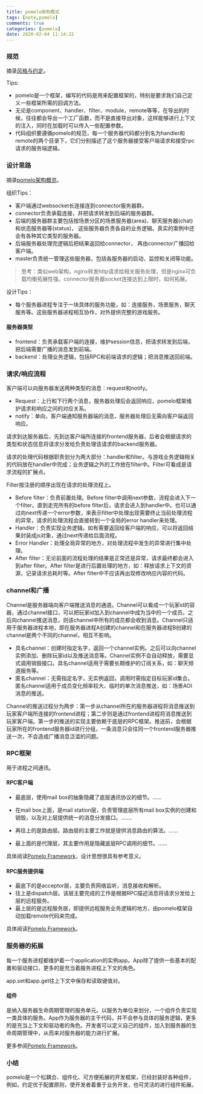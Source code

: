 ```yaml
---
title: pomelo架构概览
tags: [note,pomelo]
comments: true
categories: [pomelo]
date: 2020-02-04 11:14:22
---
```

### 规范
摘录[风格与约定](https://github.com/NetEase/pomelo/wiki/%E9%A3%8E%E6%A0%BC%E4%B8%8E%E7%BA%A6%E5%AE%9A)。

Tips:  

* pomelo是一个框架，编写的代码是用来配置框架的，特别是要求我们自己定义一些框架所需的回调方法。
* 无论是component、handler、filter、module，remote等等，在导出的时候，往往都会导出一个工厂函数，而不是直接导出对象，这样能够进行上下文的注入，同时在加载时可以传入一些配置参数。
* 代码组织要遵循pomelo的规范，每一个服务器代码都分到名为handler和remote的两个目录下，它们分别描述了这个服务器接受客户端请求和接受rpc请求的服务端逻辑。

###  设计思路

摘录[pomelo架构概览](https://github.com/NetEase/pomelo/wiki/pomelo%E6%9E%B6%E6%9E%84%E6%A6%82%E8%A7%88)。

组织Tips：

* 客户端通过websocket长连接连到connector服务器群。
* connector负责承载连接，并把请求转发到后端的服务器群。
* 后端的服务器群主要包括按场景分区的场景服务器(area)、聊天服务器(chat)和状态服务器等(status)， 这些服务器负责各自的业务逻辑。真实的案例中还会有各种其它类型的服务器。
* 后端服务器处理完逻辑后把结果返回给connector， 再由connector广播回给客户端。
* master负责统一管理这些服务器，包括各服务器的启动、监控和关闭等功能。

> 思考：类似web架构，nginx转发http请求给相关服务处理，但是nginx可负载均衡拓展性强。connector服务器socket连接达到上限时，如何拓展。  
 
 
 设计Tips： 
 
 * 每个服务器进程专注于一块具体的服务功能，如：连接服务，场景服务，聊天服务等。这些服务器进程相互协作，对外提供完整的游戏服务。

#### 服务器类型

 * frontend：负责承载客户端的连接，维护session信息，把请求转发到后端，把后端需要广播的消息发到前端。
 * backend：处理业务逻辑，包括RPC和前端请求的逻辑；把消息推送回前端。

### 请求/响应流程
客户端可以向服务器发送两种类型的消息：request和notify。

* Request：上行和下行两个消息，服务器处理后会返回响应，pomelo框架维护请求和响应之间的对应关系。
* notify：单向，客户端通知服务器端的消息，服务器处理后无需向客户端返回响应。

请求到达服务器后，先到达客户端所连接的frontend服务器，后者会根据请求的类型和状态信息将请求分发给负责处理该请求的backend服务器。

请求的处理代码根据职责划分为两大部分：handler和filter。与游戏业务逻辑相关的代码放在handler中完成；业务逻辑之外的工作放在filter中。Filter可看成是请求流程的扩展点。

Filter按注册的顺序出现在请求的处理流程上。

* Before filter：负责前置处理。Before filter中调用next参数，流程会进入下一个filter。直到走完所有的before filter后，请求会进入到handler中。也可以通过向next传递一个error参数，来表示filter中处理出现需要终止当前处理流程的异常，请求的处理流程会直接转到一个全局的error handler来处理。
* Handler：负责实现业务逻辑。如有需要返回给客户端的响应，可以将返回结果封装成js对象，通过next传递给后面流程。
* Error Handler：处理全局异常的地方，对处理流程中发生的异常进行集中处理。
* After filter：无论前面的流程处理的结果是正常还是异常，请求最终都会进入到after filter。After filter是进行后置处理的地方，如：释放请求上下文的资源，记录请求总耗时等。After filter中不应该再出现修改响应内容的代码。

### channel和广播

Channel是服务器端向客户端推送消息的通道。Channel可以看成一个玩家id的容器，通过channel接口，可以把玩家id加入到channel中成为当中的一个成员。之后向channel推送消息，则该channel中所有的成员都会收到消息。Channel只适用于服务器进程本地，即在服务器进程A创建的channel和在服务器进程B创建的channel是两个不同的channel，相互不影响。

* 具名channel：创建时指定名字，返回一个channel实例。之后可以向channel实例添加、删除玩家id以及推送消息等。Channel实例不会自动释放，需要显式调用销毁接口。具名channel适用于需要长期维护的订阅关系，如：聊天频道服务等。
* 匿名channel：无需指定名字，无实例返回，调用时需指定目标玩家id集合。匿名channel适用于成员变化频率较大、临时的单次消息推送，如：场景AOI消息的推送。

Channel的推送过程分为两步：第一步从channel所在的服务器进程将消息推送到玩家客户端所连接的frontend进程；第二步则是通过frontend进程将消息推送到玩家客户端。第一步的推送的实现主要依赖于底层的RPC框架。推送前，会根据玩家所在的frontend服务器id进行分组，一条消息只会往同一个frontend服务器推送一次，不会造成广播消息泛滥的问题。

### RPC框架

用于进程之间通讯。

#### RPC客户端

* 最底层，使用mail box的抽象隐藏了底层通讯协议的细节。......

* 在mail box上面，是mail station层，负责管理底层所有mail box实例的创建和销毁，以及对上层提供统一的消息分发接口。.......

* 再往上的是路由层。路由层的主要工作就是提供消息路由的算法。......

* 最上面的是代理层，其主要作用是隐藏底层RPC调用的细节。......

具体阅读[Pomelo Framework](https://github.com/NetEase/pomelo/wiki/Pomelo-Framework)，设计思想很具有参考意义。

#### RPC服务提供端

* 最底下的是acceptor层，主要负责网络监听，消息接收和解析。
* 往上是dispatch层。该层主要完成的工作是根据RPC描述消息将请求分发给上层的远程服务。
* 最上层的是远程服务层，即提供远程服务业务逻辑的地方，由pomelo框架自动加载remote代码来完成。

具体阅读[Pomelo Framework](https://github.com/NetEase/pomelo/wiki/Pomelo-Framework)。

### 服务器的拓展

每一个服务进程都维护着一个application的实例app。App除了提供一些基本的配置和驱动接口，更多的是充当着服务进程上下文的角色。

app.set和app.get往上下文中保存和读取键值对。

#### 组件
是纳入服务器生命周期管理的服务单元。以服务为单位来划分，一个组件负责实现一类具体的服务。App作为服务器的主干代码，并不会参与具体的服务逻辑，更多的是充当上下文和驱动者的角色。开发者可以定义自己的组件，加入到服务器的生命周期管理中，从而来对服务器的能力进行扩展。

更多参阅[Pomelo Framework](https://github.com/NetEase/pomelo/wiki/Pomelo-Framework)。

### 小结
pomelo是一个松耦合、组件化、可方便拓展的开发框架，已经封装好各种组件，例如，约定优于配置原则，使开发者着重于业务开发，也可灵活的进行组件拓展。
